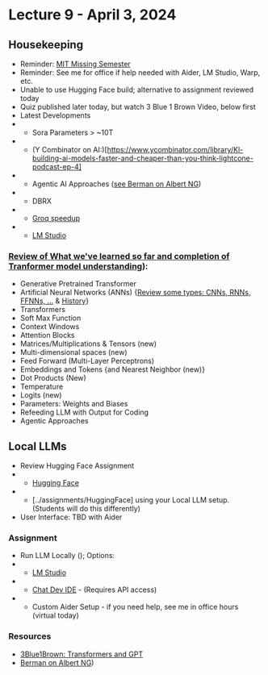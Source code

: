 # Lecture 9 - April 3, 2024

## Housekeeping
- Reminder: [MIT Missing Semester](https://missing.csail.mit.edu/2020/command-line/)
- Reminder: See me for office if help needed with Aider, LM Studio, Warp, etc. 
- Unable to use Hugging Face build; alternative to assignment reviewed today
- Quiz published later today, but watch 3 Blue 1 Brown Video, below first
- Latest Developments
- * Sora Parameters > ~10T
- * (Y Combinator on AI:)[https://www.ycombinator.com/library/Kl-building-ai-models-faster-and-cheaper-than-you-think-lightcone-podcast-ep-4] 
- * Agentic AI Approaches ([see Berman on Albert NG](https://youtu.be/ZYf9V2fSFwU))
- * DBRX
- * [Groq speedup](https://youtu.be/13pnH_8cBUM)
- * [LM Studio](https://lmstudio.ai/)

### [Review of What we've learned so far and completion of Tranformer model understanding](https://youtu.be/wjZofJX0v4M)):
- Generative Pretrained Transformer
- Artificial Neural Networks (ANNs) {[Review some types: CNNs, RNNs, FFNNs, ...](https://towardsdatascience.com/the-mostly-complete-chart-of-neural-networks-explained-3fb6f2367464) & [History](https://www.kdnuggets.com/a-brief-history-of-the-neural-networks)}
- Transformers
- Soft Max Function
- Context Windows
- Attention Blocks
- Matrices/Multiplications & Tensors (new)
- Multi-dimensional spaces (new)
- Feed Forward (Multi-Layer Perceptrons)
- Embeddings and Tokens {and Nearest Neighbor (new)}
- Dot Products (New)
- Temperature
- Logits (new)
- Parameters: Weights and Biases
- Refeeding LLM with Output for Coding
- Agentic Approaches

## Local LLMs
- Review Hugging Face Assignment
- * [Hugging Face](https://huggingface.co/blog/personal-copilot#how-do-i-run-it-locally)
- * [../assignments/HuggingFace] using your Local LLM setup. (Students will do this differently)
- User Interface: TBD with Aider 

### Assignment
- Run LLM Locally (); Options:
- * [LM Studio](https://LMStudio.ai/)
- * [Chat Dev IDE](https://chromewebstore.google.com/detail/chatdev-ide-building-your/dopllopmmfnghbahgbdejnkebfcmomej) - (Requires API access)
- * Custom Aider Setup - if you need help, see me in office hours (virtual today)

### Resources
- [3Blue1Brown: Transformers and GPT](https://youtu.be/wjZofJX0v4M)
- [ Berman on Albert NG](https://youtu.be/ZYf9V2fSFwU))
